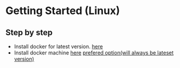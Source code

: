 # Getting Started (Linux)

## Step by step

* Install docker for latest version. [here](https://get.docker.com/)
* Install docker machine [here](https://docs.docker.com/machine/install-machine/) [prefered option(will always be lateset version)](https://github.com/docker/machine/releases)


